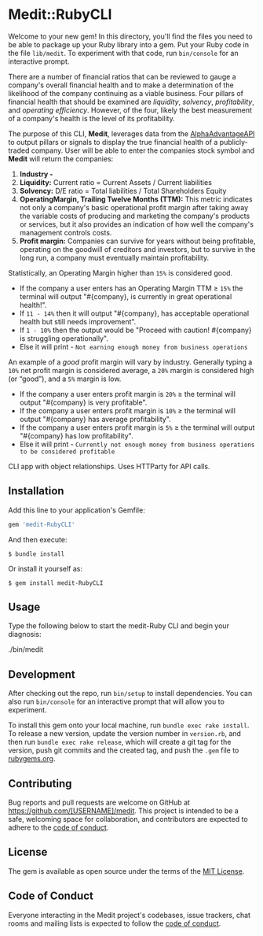 # Medit::RubyCLI

Welcome to your new gem! In this directory, you'll find the files you need to be able to package up your Ruby library into a gem. Put your Ruby code in the file `lib/medit`. To experiment with that code, run `bin/console` for an interactive prompt.

There are a number of financial ratios that can be reviewed to gauge a company's overall financial health and to make a determination of the likelihood of the company continuing as a viable business. Four pillars of financial health that should be examined are *liquidity*, *solvency*, *profitability*, and *operating efficiency*. However, of the four, likely the best measurement of a company's health is the level of its profitability.

The purpose of this CLI, **Medit**, leverages data from the [AlphaAdvantageAPI](https://www.alphavantage.co/documentation/) to output pillars or signals to display the true financial health of a publicly-traded company. User will be able to enter the companies stock symbol and **Medit** will return the companies: 

1. **Industry -** 
2. **Liquidity:** Current ratio = Current Assets / Current liabilities
3. **Solvency:** D/E ratio = Total liabilities / Total Shareholders Equity 
4. **OperatingMargin, Trailing Twelve Months (TTM):** This metric indicates not only a company's basic operational profit margin after taking away the variable costs of producing and marketing the company's products or services, but it also provides an indication of how well the company's management controls costs.
5. **Profit margin:** Companies can survive for years without being profitable, operating on the goodwill of creditors and investors, but to survive in the long run, a company must eventually maintain profitability.

Statistically, an Operating Margin higher than `15%` is considered good. 

- If the company a user enters has an Operating Margin TTM ≥ `15%` the terminal will output "#{company}, is currently in great operational health!".
- If  `11 - 14%` then it will output "#{company}, has acceptable operational health but still needs improvement".
- If `1 - 10%`  then the output would be "Proceed with caution! #{company} is struggling operationally".
- Else it will print - `Not earning enough money from business operations`

An example of a *good* profit margin will vary by industry. Generally typing a `10%` net profit margin is considered average, a `20%` margin is considered high (or “good”), and a `5%` margin is low.

- If the company a user enters profit margin is `20%` ≥ the terminal will output "#{company} is very profitable".
- If the company a user enters profit margin is `10%` ≥ the terminal will output "#{company} has average profitability".
- If the company a user enters profit margin is `5%` ≥ the terminal will output "#{company} has low profitability".
- Else it will print - `Currently not enough money from business operations to be considered profitable`

CLI app with object relationships. Uses HTTParty for API calls.

## Installation

Add this line to your application's Gemfile:

```ruby
gem 'medit-RubyCLI'
```

And then execute:

    $ bundle install

Or install it yourself as:

    $ gem install medit-RubyCLI

## Usage
Type the following below to start the medit-Ruby CLI and begin your diagnosis:

./bin/medit

## Development

After checking out the repo, run `bin/setup` to install dependencies. You can also run `bin/console` for an interactive prompt that will allow you to experiment.

To install this gem onto your local machine, run `bundle exec rake install`. To release a new version, update the version number in `version.rb`, and then run `bundle exec rake release`, which will create a git tag for the version, push git commits and the created tag, and push the `.gem` file to [rubygems.org](https://rubygems.org).

## Contributing

Bug reports and pull requests are welcome on GitHub at https://github.com/[USERNAME]/medit. This project is intended to be a safe, welcoming space for collaboration, and contributors are expected to adhere to the [code of conduct](https://github.com/[USERNAME]/medit/blob/master/CODE_OF_CONDUCT.md).

## License

The gem is available as open source under the terms of the [MIT License](https://opensource.org/licenses/MIT).

## Code of Conduct


Everyone interacting in the Medit project's codebases, issue trackers, chat rooms and mailing lists is expected to follow the [code of conduct](https://github.com/[USERNAME]/medit/blob/master/CODE_OF_CONDUCT.md).
